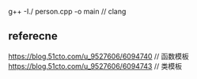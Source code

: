 g++  -I./ person.cpp -o main  // clang

## referecne
https://blog.51cto.com/u_9527606/6094740  // 函数模板
https://blog.51cto.com/u_9527606/6094743  // 类模板
